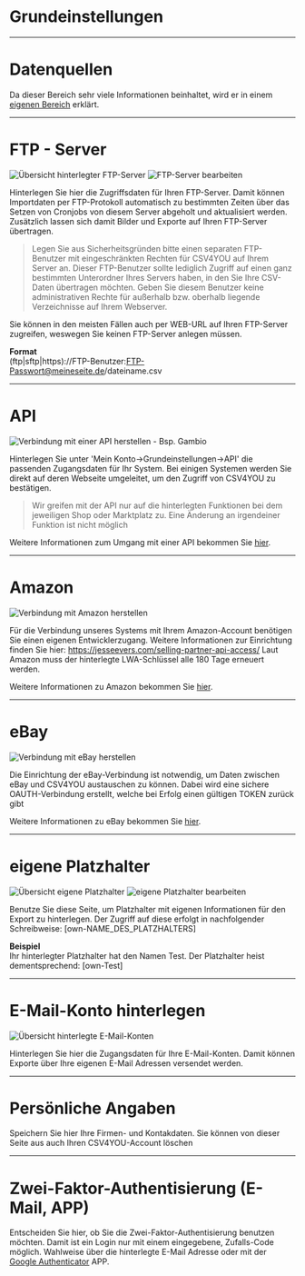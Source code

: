 # Grundeinstellungen

***
# Datenquellen

Da dieser Bereich sehr viele Informationen beinhaltet, wird er in einem [eigenen Bereich](account/datasource) erklärt.


***
# FTP - Server

![Übersicht hinterlegter FTP-Server](https://data.csv4you.com/media/image/guide/meinkonto/ftp/meinkonto-ftp-uebersicht.png ':zoom :size=30%')
![FTP-Server bearbeiten](https://data.csv4you.com/media/image/guide/meinkonto/ftp/meinkonto-ftp-bearbeiten.png ':zoom :size=30%')

Hinterlegen Sie hier die Zugriffsdaten für Ihren FTP-Server. Damit können Importdaten per FTP-Protokoll automatisch zu bestimmten Zeiten über das Setzen von Cronjobs von diesem Server abgeholt und aktualisiert werden. Zusätzlich lassen sich damit Bilder und Exporte auf Ihren FTP-Server übertragen.

> Legen Sie aus Sicherheitsgründen bitte einen separaten FTP-Benutzer mit eingeschränkten Rechten für CSV4YOU auf Ihrem Server an.
> Dieser FTP-Benutzer sollte lediglich Zugriff auf einen ganz bestimmten Unterordner Ihres Servers haben, in den Sie Ihre CSV-Daten übertragen möchten.
> Geben Sie diesem Benutzer keine administrativen Rechte für außerhalb bzw. oberhalb liegende Verzeichnisse auf Ihrem Webserver.

Sie können in den meisten Fällen auch per WEB-URL auf Ihren FTP-Server zugreifen, weswegen Sie keinen FTP-Server anlegen müssen.

**Format**<br>
(ftp|sftp|https)://FTP-Benutzer:FTP-Passwort@meineseite.de/dateiname.csv


***
# API

![Verbindung mit einer API herstellen - Bsp. Gambio](https://data.csv4you.com/media/image/guide/meinkonto/grundeinstellungen/meinkonto-grundeinstellungen-api-verbinden.png ':zoom :size=30%')

Hinterlegen Sie unter 'Mein Konto->Grundeinstellungen->API' die passenden Zugangsdaten für Ihr System. Bei einigen Systemen werden Sie direkt auf deren Webseite umgeleitet, um den Zugriff von CSV4YOU zu bestätigen.

> Wir greifen mit der API nur auf die hinterlegten Funktionen bei dem jeweiligen Shop oder Marktplatz zu. Eine Änderung an irgendeiner Funktion ist nicht möglich

Weitere Informationen zum Umgang mit einer API bekommen Sie [hier](general/api).


***
# Amazon

![Verbindung mit Amazon herstellen](https://data.csv4you.com/media/image/guide/meinkonto/grundeinstellungen/meinkonto-grundeinstellungen-amazon-verbinden.png ':zoom :size=30%')

Für die Verbindung unseres Systems mit Ihrem Amazon-Account benötigen Sie einen eigenen Entwicklerzugang. Weitere Informationen zur Einrichtung finden Sie hier: https://jesseevers.com/selling-partner-api-access/
Laut Amazon muss der hinterlegte LWA-Schlüssel alle 180 Tage erneuert werden.

Weitere Informationen zu Amazon bekommen Sie [hier](interface/marketplace/amazon).


***
# eBay

![Verbindung mit eBay herstellen](https://data.csv4you.com/media/image/guide/meinkonto/grundeinstellungen/meinkonto-grundeinstellungen-ebay-verbinden.png ':zoom :size=30%')

Die Einrichtung der eBay-Verbindung ist notwendig, um Daten zwischen eBay und CSV4YOU austauschen zu können. Dabei wird eine sichere OAUTH-Verbindung erstellt, welche bei Erfolg einen gültigen TOKEN zurück gibt

Weitere Informationen zu eBay bekommen Sie [hier](interface/marketplace/ebay).


***
# eigene Platzhalter

![Übersicht eigene Platzhalter](https://data.csv4you.com/media/image/guide/meinkonto/eigeneplatzhalter/meinkonto-eigeneplatzhalter-uebersicht.png ':zoom :size=30%')
![eigene Platzhalter bearbeiten](https://data.csv4you.com/media/image/guide/meinkonto/eigeneplatzhalter/meinkonto-eigeneplatzhalter-bearbeiten.png ':zoom :size=30%')

Benutze Sie diese Seite, um Platzhalter mit eigenen Informationen für den Export zu hinterlegen.
Der Zugriff auf diese erfolgt in nachfolgender Schreibweise: [own-NAME_DES_PLATZHALTERS]

**Beispiel**<br>
Ihr hinterlegter Platzhalter hat den Namen Test. Der Platzhalter heist dementsprechend: [own-Test]


***
# E-Mail-Konto hinterlegen

![Übersicht hinterlegte E-Mail-Konten](https://data.csv4you.com/media/image/guide/meinkonto/grundeinstellungen/datenquellen/meinkonto-datenquellen-email.png ':zoom :size=30%')

Hinterlegen Sie hier die Zugangsdaten für Ihre E-Mail-Konten. Damit können Exporte über Ihre eigenen E-Mail Adressen versendet werden.


***
# Persönliche Angaben

Speichern Sie hier Ihre Firmen- und Kontakdaten.
Sie können von dieser Seite aus auch Ihren CSV4YOU-Account löschen


***
# Zwei-Faktor-Authentisierung (E-Mail, APP)

Entscheiden Sie hier, ob Sie die Zwei-Faktor-Authentisierung benutzen möchten. Damit ist ein Login nur mit einem eingegebene, Zufalls-Code möglich.
Wahlweise über die hinterlegte E-Mail Adresse oder mit der [Google Authenticator](https://support.google.com/accounts/answer/1066447?hl=de&co=GENIE.Platform%3DAndroid) APP.
